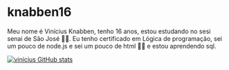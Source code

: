 # knabben16
Meu nome é Vinícius Knabben, tenho 16 anos, estou estudando no sesi senai de São José 👨‍🎓.
  Eu tenho certificado em Lógica de programação, sei um pouco de node.js e sei um pouco de html 👨‍💻 e estou aprendendo sql.

[![vinícius GitHub stats](https://github-readme-stats.vercel.app/api?username=knabben16)](https://github.com/anuraghazra/github-readme-stats)
